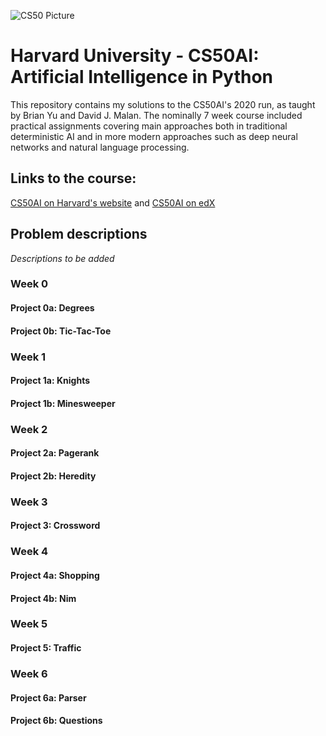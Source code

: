 
![CS50 Picture](https://goo.gl/mJwNUC)

# Harvard University - CS50AI: Artificial Intelligence in Python
This repository contains my solutions to the CS50AI's 2020 run, as taught by Brian Yu and David J. Malan. The nominally 7 week course included practical assignments covering main approaches both in traditional deterministic AI and in more modern approaches such as deep neural networks and natural language processing.

## Links to the course:
<a href ="https://cs50.harvard.edu/ai/2020/">CS50AI on Harvard's website</a> and 
<a href ="https://cs50.edx.org/ai">CS50AI on edX</a>

## Problem descriptions
*Descriptions to be added*

### Week 0

#### Project 0a: Degrees

#### Project 0b: Tic-Tac-Toe

### Week 1

#### Project 1a: Knights

#### Project 1b: Minesweeper

### Week 2

#### Project 2a: Pagerank

#### Project 2b: Heredity

### Week 3

#### Project 3: Crossword

### Week 4

#### Project 4a: Shopping

#### Project 4b: Nim

### Week 5

#### Project 5: Traffic

### Week 6

#### Project 6a: Parser

#### Project 6b: Questions
